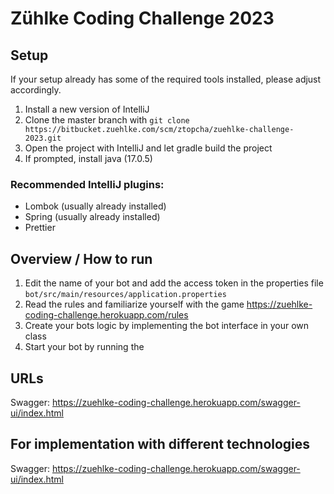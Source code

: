 # Zühlke Coding Challenge 2023

## Setup

If your setup already has some of the required tools installed, please adjust accordingly.

1. Install a new version of IntelliJ
2. Clone the master branch with `git clone https://bitbucket.zuehlke.com/scm/ztopcha/zuehlke-challenge-2023.git`
3. Open the project with IntelliJ and let gradle build the project
4. If prompted, install java (17.0.5)

### Recommended IntelliJ plugins:

- Lombok (usually already installed)
- Spring (usually already installed)
- Prettier

## Overview / How to run

1. Edit the name of your bot and add the access token in the properties file
   `bot/src/main/resources/application.properties`
2. Read the rules and familiarize yourself with the game
   https://zuehlke-coding-challenge.herokuapp.com/rules
3. Create your bots logic by implementing the bot interface in your own class
4. Start your bot by running the 


## URLs

Swagger: https://zuehlke-coding-challenge.herokuapp.com/swagger-ui/index.html


## For implementation with different technologies

Swagger: https://zuehlke-coding-challenge.herokuapp.com/swagger-ui/index.html

